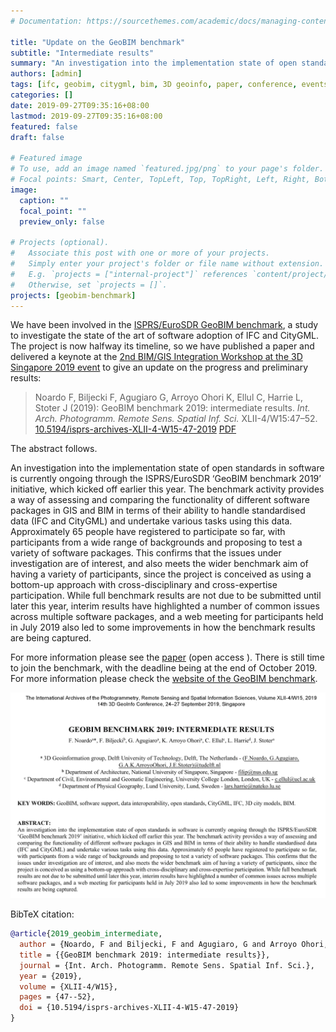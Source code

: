 ```yaml
---
# Documentation: https://sourcethemes.com/academic/docs/managing-content/

title: "Update on the GeoBIM benchmark"
subtitle: "Intermediate results"
summary: "An investigation into the implementation state of open standards in software is currently ongoing through the ISPRS/EuroSDR ‘GeoBIM benchmark 2019’ initiative"
authors: [admin]
tags: [ifc, geobim, citygml, bim, 3D geoinfo, paper, conference, events]
categories: []
date: 2019-09-27T09:35:16+08:00
lastmod: 2019-09-27T09:35:16+08:00
featured: false
draft: false

# Featured image
# To use, add an image named `featured.jpg/png` to your page's folder.
# Focal points: Smart, Center, TopLeft, Top, TopRight, Left, Right, BottomLeft, Bottom, BottomRight.
image:
  caption: ""
  focal_point: ""
  preview_only: false

# Projects (optional).
#   Associate this post with one or more of your projects.
#   Simply enter your project's folder or file name without extension.
#   E.g. `projects = ["internal-project"]` references `content/project/deep-learning/index.md`.
#   Otherwise, set `projects = []`.
projects: [geobim-benchmark]
---
```


We have been involved in the [ISPRS/EuroSDR GeoBIM benchmark](https://3d.bk.tudelft.nl/projects/geobim-benchmark/), a study to investigate the state of the art of software adoption of IFC and CityGML.
The project is now halfway its timeline, so we have published a paper and delivered a keynote at the [2nd BIM/GIS Integration Workshop at the 3D Singapore 2019 event](https://www.3dgeoinfo2019.com) to give an update on the progress and preliminary results:

> Noardo F, Biljecki F, Agugiaro G, Arroyo Ohori K, Ellul C, Harrie L, Stoter J (2019): GeoBIM benchmark 2019: intermediate results. _Int. Arch. Photogramm. Remote Sens. Spatial Inf. Sci._ XLII-4/W15:47–52. [<i class="ai ai-doi-square ai"></i> 10.5194/isprs-archives-XLII-4-W15-47-2019](https://doi.org/10.5194/isprs-archives-XLII-4-W15-47-2019) [<i class="far fa-file-pdf"></i> PDF](/publication/2019-geobim-intermediate/2019-geobim-intermediate.pdf) <i class="ai ai-open-access-square ai"></i>

The abstract follows.

An investigation into the implementation state of open standards in software is currently ongoing through the ISPRS/EuroSDR ‘GeoBIM benchmark 2019’ initiative, which kicked off earlier this year. The benchmark activity provides a way of assessing and comparing the functionality of different software packages in GIS and BIM in terms of their ability to handle standardised data (IFC and CityGML) and undertake various tasks using this data. Approximately 65 people have registered to participate so far, with participants from a wide range of backgrounds and proposing to test a variety of software packages. This confirms that the issues under investigation are of interest, and also meets the wider benchmark aim of having a variety of participants, since the project is conceived as using a bottom-up approach with cross-disciplinary and cross-expertise participation. While full benchmark results are not due to be submitted until later this year, interim results have highlighted a number of common issues across multiple software packages, and a web meeting for participants held in July 2019 also led to some improvements in how the benchmark results are being captured.

For more information please see the [paper](/publication/2019-geobim-intermediate/) (open access <i class="ai ai-open-access-square ai"></i>).
There is still time to join the benchmark, with the deadline being at the end of October 2019.
For more information please check the [website of the GeoBIM benchmark](https://3d.bk.tudelft.nl/projects/geobim-benchmark/).

[![](page-one.png)](/publication/2019-geobim-intermediate/)


BibTeX citation:
```bibtex
@article{2019_geobim_intermediate,
  author = {Noardo, F and Biljecki, F and Agugiaro, G and Arroyo Ohori, K and Ellul, C and Harrie, L and Stoter, J},
  title = {{GeoBIM benchmark 2019: intermediate results}},
  journal = {Int. Arch. Photogramm. Remote Sens. Spatial Inf. Sci.},
  year = {2019},
  volume = {XLII-4/W15},
  pages = {47--52},
  doi = {10.5194/isprs-archives-XLII-4-W15-47-2019}
}
```
